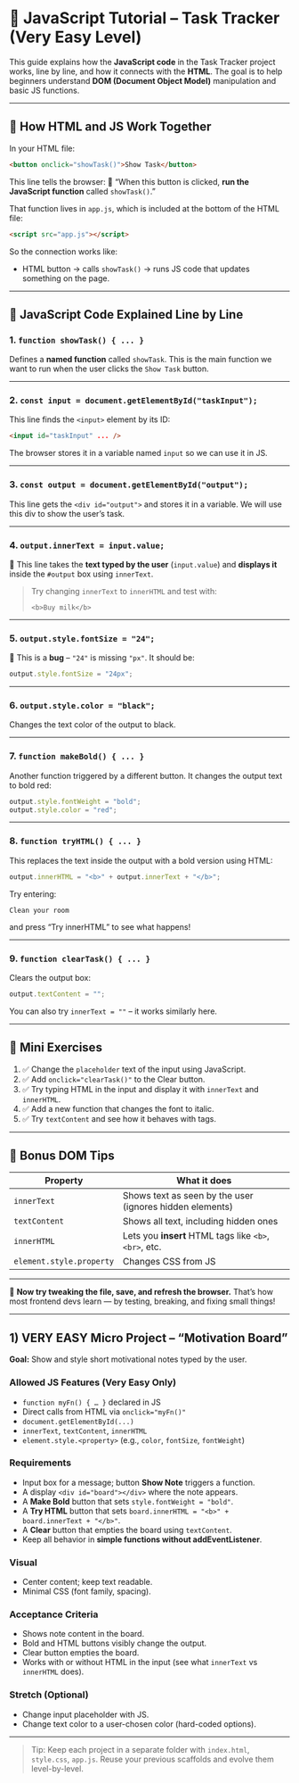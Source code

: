 # 📘 JavaScript Tutorial – Task Tracker (Very Easy Level)


This guide explains how the **JavaScript code** in the Task Tracker project works, line by line, and how it connects with the **HTML**. The goal is to help beginners understand **DOM (Document Object Model)** manipulation and basic JS functions.


---


## 🔗 How HTML and JS Work Together


In your HTML file:


```html
<button onclick="showTask()">Show Task</button>
```


This line tells the browser: 
📌 “When this button is clicked, **run the JavaScript function** called `showTask()`.”


That function lives in `app.js`, which is included at the bottom of the HTML file:


```html
<script src="app.js"></script>
```


So the connection works like:
- HTML button → calls `showTask()` → runs JS code that updates something on the page.


---


## 🧠 JavaScript Code Explained Line by Line


### 1. `function showTask() { ... }`
Defines a **named function** called `showTask`. This is the main function we want to run when the user clicks the `Show Task` button.


---


### 2. `const input = document.getElementById("taskInput");`


This line finds the `<input>` element by its ID:


```html
<input id="taskInput" ... />
```


The browser stores it in a variable named `input` so we can use it in JS.


---


### 3. `const output = document.getElementById("output");`


This line gets the `<div id="output">` and stores it in a variable. 
We will use this div to show the user’s task.


---


### 4. `output.innerText = input.value;`


📌 This line takes the **text typed by the user** (`input.value`) and **displays it** inside the `#output` box using `innerText`.


> Try changing `innerText` to `innerHTML` and test with:
> ```
> <b>Buy milk</b>
> ```


---


### 5. `output.style.fontSize = "24";`


🚫 This is a **bug** – `"24"` is missing `"px"`. It should be:


```js
output.style.fontSize = "24px";
```


---


### 6. `output.style.color = "black";`


Changes the text color of the output to black.


---


### 7. `function makeBold() { ... }`


Another function triggered by a different button. It changes the output text to bold red:


```js
output.style.fontWeight = "bold";
output.style.color = "red";
```


---


### 8. `function tryHTML() { ... }`


This replaces the text inside the output with a bold version using HTML:


```js
output.innerHTML = "<b>" + output.innerText + "</b>";
```


Try entering:
```
Clean your room
```
and press “Try innerHTML” to see what happens!


---


### 9. `function clearTask() { ... }`


Clears the output box:


```js
output.textContent = "";
```


You can also try `innerText = ""` – it works similarly here.


---


## 🧪 Mini Exercises


1. ✅ Change the `placeholder` text of the input using JavaScript.
2. ✅ Add `onclick="clearTask()"` to the Clear button.
3. ✅ Try typing HTML in the input and display it with `innerText` and `innerHTML`.
4. ✅ Add a new function that changes the font to italic.
5. ✅ Try `textContent` and see how it behaves with tags.


---


## 🧩 Bonus DOM Tips


| Property | What it does |
|----------|---------------|
| `innerText` | Shows text as seen by the user (ignores hidden elements) |
| `textContent` | Shows all text, including hidden ones |
| `innerHTML` | Lets you **insert** HTML tags like `<b>`, `<br>`, etc. |
| `element.style.property` | Changes CSS from JS |


---


👋 **Now try tweaking the file, save, and refresh the browser.** 
That’s how most frontend devs learn — by testing, breaking, and fixing small things!


---


## 1) VERY EASY Micro Project – “Motivation Board”


**Goal:** Show and style short motivational notes typed by the user.


### Allowed JS Features (Very Easy Only)
- `function myFn() { … }` declared in JS
- Direct calls from HTML via `onclick="myFn()"`
- `document.getElementById(...)`
- `innerText`, `textContent`, `innerHTML`
- `element.style.<property>` (e.g., `color`, `fontSize`, `fontWeight`)


### Requirements
- Input box for a message; button **Show Note** triggers a function.
- A display `<div id="board"></div>` where the note appears.
- A **Make Bold** button that sets `style.fontWeight = "bold"`.
- A **Try HTML** button that sets `board.innerHTML = "<b>" + board.innerText + "</b>"`.
- A **Clear** button that empties the board using `textContent`.
- Keep all behavior in **simple functions without addEventListener**.


### Visual
- Center content; keep text readable.
- Minimal CSS (font family, spacing).


### Acceptance Criteria
- Shows note content in the board.
- Bold and HTML buttons visibly change the output.
- Clear button empties the board.
- Works with or without HTML in the input (see what `innerText` vs `innerHTML` does).


### Stretch (Optional)
- Change input placeholder with JS.
- Change text color to a user-chosen color (hard-coded options).


---


> Tip: Keep each project in a separate folder with `index.html`, `style.css`, `app.js`. Reuse your previous scaffolds and evolve them level-by-level.